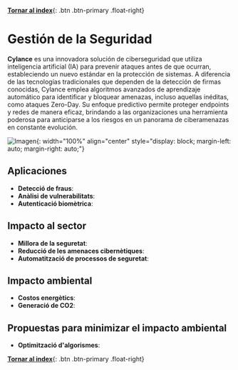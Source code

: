 [**Tornar al index**](../../index.md){: .btn .btn-primary .float-right}

# Gestión de la Seguridad

**Cylance** es una innovadora solución de ciberseguridad que utiliza inteligencia artificial (IA) para prevenir ataques antes de que ocurran, estableciendo un nuevo estándar en la protección de sistemas. A diferencia de las tecnologías tradicionales que dependen de la detección de firmas conocidas, Cylance emplea algoritmos avanzados de aprendizaje automático para identificar y bloquear amenazas, incluso aquellas inéditas, como ataques Zero-Day. Su enfoque predictivo permite proteger endpoints y redes de manera eficaz, brindando a las organizaciones una herramienta poderosa para anticiparse a los riesgos en un panorama de ciberamenazas en constante evolución.

![Imagen](./images/logo2.png){: width="100%" align="center" style="display: block; margin-left: auto; margin-right: auto;"}

## Aplicaciones

- **Detecció de fraus**:
- **Anàlisi de vulnerabilitats**:
- **Autenticació biomètrica**:

## Impacto al sector

- **Millora de la seguretat**:
- **Reducció de les amenaces cibernètiques**:
- **Automatització de processos de seguretat**:

## Impacto ambiental

- **Costos energètics**:
- **Generació de CO2**:

## Propuestas para minimizar el impacto ambiental

- **Optimització d'algorismes**:

[**Tornar al index**](../../index.md){: .btn .btn-primary .float-right}
